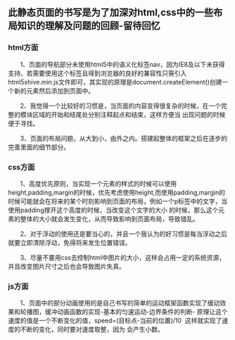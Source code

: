## 此静态页面的书写是为了加深对html,css中的一些布局知识的理解及问题的回顾-留待回忆

### html方面

        1、页面的导航部分未使用html5中的语义化标签nav，因为IE8及以下未获得支持，若需要使用这个标签且得到浏览器的良好的兼容性只需引入
           html5shive.min.js文件即可，其实现的原理是document.createElement()创建一个新的元素然后添加到页面中。
           
        2、我觉得一个比较好的习惯是，当页面的内容变得很复杂的时候，在一个完整的模块区域的开始和结尾处分别注释起点和结束，这样方便当
           出现问题的时候便于寻找。
           
        3、页面的布局问题，从大到小，由外之内。搭建起整体的框架之后在逐步的完善里面的细节部分。
        
### css方面

        1、高度优先原则，当实现一个元素的样式的时候可以使用height,padding,margin的时候，优先考虑使用height,而使用padding,margin的
           时候可能就会在将来的某个时刻影响到页面的布局，例如一个p标签中的文字，当使用padding撑开这个高度的时候，当改变这个文字的大小
           的时候，那么这个元素的整体的大小就会发生变化，从而导致影响到页面布局，导致错乱。
           
        2、对于浮动的使用还是要当心的，并且一个我认为的好习惯是每当浮动之后就要立即清除浮动，免得将来发生位置错误。
        
        3、尽量不要用css去控制html中图片的大小，这样会占用一定的系统资源，并且改变图片尺寸之后也会导致图片失真。
        
### js方面

        1、页面中的部分动画使用的是自己书写的简单的运动框架函数实现了缓动效果和轮播图，缓冲动画函数的实现-基本的匀速运动-边界条件的判断-
           原理让这个速度的值是一个不断变化的值，speed=(目标点-当前的位置)/10  这样就实现了速度的不断的变化，同时要对速度取整，因为
           会产生小数。
  

    















